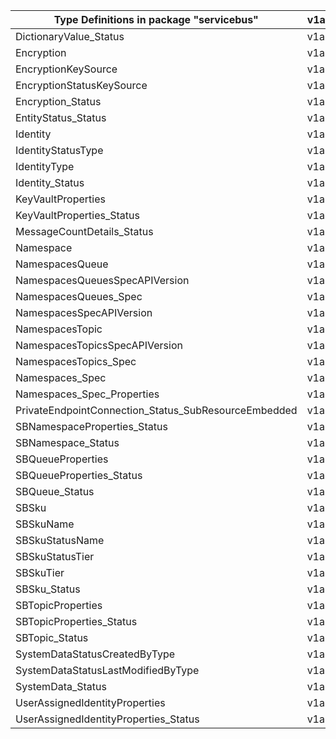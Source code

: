 | Type Definitions in package "servicebus"             | v1alpha1api20210101preview |
|------------------------------------------------------|----------------------------|
| DictionaryValue_Status                               | v1alpha1api20210101preview |
| Encryption                                           | v1alpha1api20210101preview |
| EncryptionKeySource                                  | v1alpha1api20210101preview |
| EncryptionStatusKeySource                            | v1alpha1api20210101preview |
| Encryption_Status                                    | v1alpha1api20210101preview |
| EntityStatus_Status                                  | v1alpha1api20210101preview |
| Identity                                             | v1alpha1api20210101preview |
| IdentityStatusType                                   | v1alpha1api20210101preview |
| IdentityType                                         | v1alpha1api20210101preview |
| Identity_Status                                      | v1alpha1api20210101preview |
| KeyVaultProperties                                   | v1alpha1api20210101preview |
| KeyVaultProperties_Status                            | v1alpha1api20210101preview |
| MessageCountDetails_Status                           | v1alpha1api20210101preview |
| Namespace                                            | v1alpha1api20210101preview |
| NamespacesQueue                                      | v1alpha1api20210101preview |
| NamespacesQueuesSpecAPIVersion                       | v1alpha1api20210101preview |
| NamespacesQueues_Spec                                | v1alpha1api20210101preview |
| NamespacesSpecAPIVersion                             | v1alpha1api20210101preview |
| NamespacesTopic                                      | v1alpha1api20210101preview |
| NamespacesTopicsSpecAPIVersion                       | v1alpha1api20210101preview |
| NamespacesTopics_Spec                                | v1alpha1api20210101preview |
| Namespaces_Spec                                      | v1alpha1api20210101preview |
| Namespaces_Spec_Properties                           | v1alpha1api20210101preview |
| PrivateEndpointConnection_Status_SubResourceEmbedded | v1alpha1api20210101preview |
| SBNamespaceProperties_Status                         | v1alpha1api20210101preview |
| SBNamespace_Status                                   | v1alpha1api20210101preview |
| SBQueueProperties                                    | v1alpha1api20210101preview |
| SBQueueProperties_Status                             | v1alpha1api20210101preview |
| SBQueue_Status                                       | v1alpha1api20210101preview |
| SBSku                                                | v1alpha1api20210101preview |
| SBSkuName                                            | v1alpha1api20210101preview |
| SBSkuStatusName                                      | v1alpha1api20210101preview |
| SBSkuStatusTier                                      | v1alpha1api20210101preview |
| SBSkuTier                                            | v1alpha1api20210101preview |
| SBSku_Status                                         | v1alpha1api20210101preview |
| SBTopicProperties                                    | v1alpha1api20210101preview |
| SBTopicProperties_Status                             | v1alpha1api20210101preview |
| SBTopic_Status                                       | v1alpha1api20210101preview |
| SystemDataStatusCreatedByType                        | v1alpha1api20210101preview |
| SystemDataStatusLastModifiedByType                   | v1alpha1api20210101preview |
| SystemData_Status                                    | v1alpha1api20210101preview |
| UserAssignedIdentityProperties                       | v1alpha1api20210101preview |
| UserAssignedIdentityProperties_Status                | v1alpha1api20210101preview |
